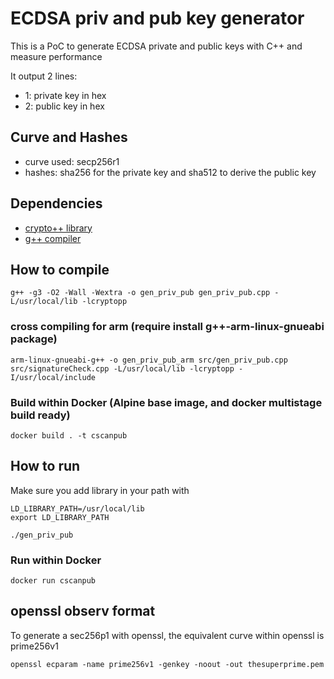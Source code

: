 # ECDSA priv and pub key generator

This is a PoC to generate ECDSA private and public keys with C++ and measure performance

It output 2 lines:
* 1: private key in hex
* 2: public key in hex

## Curve and Hashes

* curve used: secp256r1
* hashes: sha256 for the private key and sha512 to derive the public key

## Dependencies

* [crypto++ library](https://www.cryptopp.com)
* [g++ compiler](https://gcc.gnu.org)

## How to compile

```console
g++ -g3 -O2 -Wall -Wextra -o gen_priv_pub gen_priv_pub.cpp -L/usr/local/lib -lcryptopp
```
### cross compiling for arm (require install g++-arm-linux-gnueabi package) 
```console
arm-linux-gnueabi-g++ -o gen_priv_pub_arm src/gen_priv_pub.cpp src/signatureCheck.cpp -L/usr/local/lib -lcryptopp -I/usr/local/include
```

### Build within Docker (Alpine base image, and docker multistage build ready)
```
docker build . -t cscanpub
```

## How to run

Make sure you add library in your path with

```console
LD_LIBRARY_PATH=/usr/local/lib
export LD_LIBRARY_PATH

./gen_priv_pub
```

### Run within Docker
```
docker run cscanpub
```
## openssl observ format

To generate a sec256p1 with openssl, the equivalent curve within openssl is prime256v1
```
openssl ecparam -name prime256v1 -genkey -noout -out thesuperprime.pem 
```

